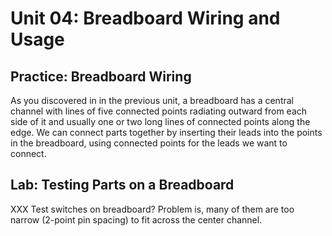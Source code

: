 Unit 04: Breadboard Wiring and Usage
====================================

Practice: Breadboard Wiring
-------------------------

As you discovered in in the previous unit, a breadboard has a central
channel with lines of five connected points radiating outward from
each side of it and usually one or two long lines of connected points
along the edge. We can connect parts together by inserting their leads
into the points in the breadboard, using connected points for the
leads we want to connect.


Lab: Testing Parts on a Breadboard
----------------------------------

XXX Test switches on breadboard? Problem is, many of them are too
narrow (2-point pin spacing) to fit across the center channel.
